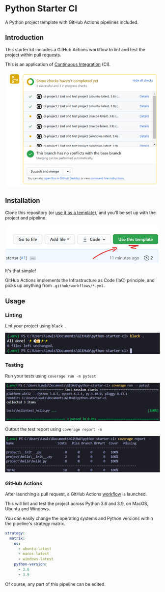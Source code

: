 # Python Starter CI

A Python project template with GitHub Actions pipelines included.

## Introduction

This starter kit includes a GitHub Actions workflow to lint and test the project within pull requests.

This is an application of [Continuous Integration](https://www.atlassian.com/continuous-delivery/continuous-integration) (CI).

![Pipeline results in pull request](docs/readme/ci-checks.png)

## Installation

Clone this repository (or [use it as a template](https://github.com/LloydTao/python-starter-ci/generate)), and you'll be set up with the project and pipeline.

![Location of 'use this template' button](docs/readme/template-button.png)

It's that simple!

GitHub Actions implements the Infrastructure as Code (IaC) principle, and picks up anything from `.github/workflows/*.yml`.

## Usage

### Linting

Lint your project using `black .`

![Location of 'use this template' button](docs/readme/black-lint.png)

### Testing

Run your tests using `coverage run -m pytest`

![Location of 'use this template' button](docs/readme/coverage-run.png)

Output the test report using `coverage report -m`

![Location of 'use this template' button](docs/readme/coverage-report.png)

### GitHub Actions

After launching a pull request, a GitHub Actions [workflow](https://github.com/LloydTao/python-starter-ci/blob/main/.github/workflows/ci-project.yml) is launched.

This will lint and test the project across Python 3.6 and 3.9, on MacOS, Ubuntu and Windows.

You can easily change the operating systems and Python versions within the pipeline's strategy matrix.

```yml
strategy:
  matrix:
    os:
      - ubuntu-latest
      - macos-latest
      - windows-latest
    python-version:
      - 3.6
      - 3.9
```

Of course, any part of this pipeline can be edited.

